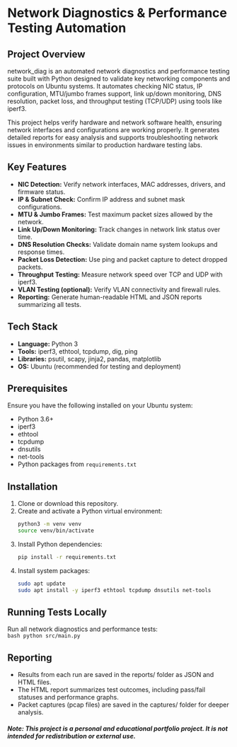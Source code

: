 # Network Diagnostics & Performance Testing Automation

## Project Overview  
network_diag is an automated network diagnostics and performance testing suite built with Python designed to validate key networking components and protocols on Ubuntu systems. It automates checking NIC status, IP configuration, MTU/jumbo frames support, link up/down monitoring, DNS resolution, packet loss, and throughput testing (TCP/UDP) using tools like iperf3.

This project helps verify hardware and network software health, ensuring network interfaces and configurations are working properly. It generates detailed reports for easy analysis and supports troubleshooting network issues in environments similar to production hardware testing labs.

## Key Features  
- **NIC Detection:** Verify network interfaces, MAC addresses, drivers, and firmware status.  
- **IP & Subnet Check:** Confirm IP address and subnet mask configurations.  
- **MTU & Jumbo Frames:** Test maximum packet sizes allowed by the network.  
- **Link Up/Down Monitoring:** Track changes in network link status over time.  
- **DNS Resolution Checks:** Validate domain name system lookups and response times.  
- **Packet Loss Detection:** Use ping and packet capture to detect dropped packets.  
- **Throughput Testing:** Measure network speed over TCP and UDP with iperf3.  
- **VLAN Testing (optional):** Verify VLAN connectivity and firewall rules.  
- **Reporting:** Generate human-readable HTML and JSON reports summarizing all tests.  

## Tech Stack  
- **Language:** Python 3  
- **Tools:** iperf3, ethtool, tcpdump, dig, ping  
- **Libraries:** psutil, scapy, jinja2, pandas, matplotlib  
- **OS:** Ubuntu (recommended for testing and deployment)  

## Prerequisites  
Ensure you have the following installed on your Ubuntu system:  
- Python 3.6+  
- iperf3  
- ethtool  
- tcpdump  
- dnsutils  
- net-tools  
- Python packages from `requirements.txt`  

## Installation  
1. Clone or download this repository.  
2. Create and activate a Python virtual environment:  
    ```bash
    python3 -m venv venv
    source venv/bin/activate
    ```  
3. Install Python dependencies:  
    ```bash
    pip install -r requirements.txt
    ```  
4. Install system packages:  
    ```bash
    sudo apt update
    sudo apt install -y iperf3 ethtool tcpdump dnsutils net-tools
    ```  

## Running Tests Locally  
Run all network diagnostics and performance tests:  
    ```bash
    python src/main.py
    ``` 

## Reporting
- Results from each run are saved in the reports/ folder as JSON and HTML files.
- The HTML report summarizes test outcomes, including pass/fail statuses and performance graphs.
- Packet captures (pcap files) are saved in the captures/ folder for deeper analysis.

##### Note: This project is a personal and educational portfolio project. It is not intended for redistribution or external use.